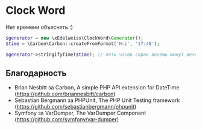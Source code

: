 # Clock Word

Нет времени объяснять :)

```php
$generator = new \xEdelweiss\ClockWord\Generator();
$time = \Carbon\Carbon::createFromFormat('H:i', '17:48');

$generator->stringifyTime($time); // пять часов сорок восемь минут вечера
```

## Благодарность
- Brian Nesbitt за Carbon, A simple PHP API extension for DateTime (https://github.com/briannesbitt/carbon)
- Sebastian Bergmann за PHPUnit, The PHP Unit Testing framework (https://github.com/sebastianbergmann/phpunit)
- Symfony за VarDumper, The VarDumper Component (https://github.com/symfony/var-dumper)
